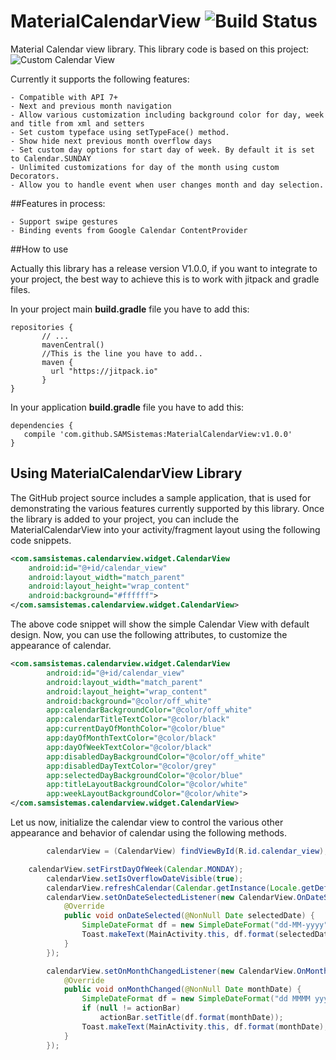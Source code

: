 # MaterialCalendarView ![Build Status](https://travis-ci.org/SAMSistemas/MaterialCalendarView.svg?branch=master)

Material Calendar view library. This library code is based on this project: ![Custom Calendar View](https://github.com/npanigrahy/Custom-Calendar-View)

Currently it supports the following features:

    - Compatible with API 7+ 
    - Next and previous month navigation
    - Allow various customization including background color for day, week and title from xml and setters
    - Set custom typeface using setTypeFace() method.
    - Show hide next previous month overflow days
    - Set custom day options for start day of week. By default it is set to Calendar.SUNDAY
    - Unlimited customizations for day of the month using custom Decorators.
    - Allow you to handle event when user changes month and day selection.
		
##Features in process: 
    
    - Support swipe gestures
    - Binding events from Google Calendar ContentProvider

##How to use

Actually this library has a release version V1.0.0, if you want to integrate to your project, the best way to achieve this is to work with jitpack and gradle files. 

In your project main **build.gradle** file you have to add this: 
   ```  
   repositories {
          // ...
          mavenCentral()
          //This is the line you have to add..
          maven { 
          	url "https://jitpack.io" 
          }
   }
   ```
   
In your application **build.gradle** file you have to add this:
  ```
  dependencies {
	 compile 'com.github.SAMSistemas:MaterialCalendarView:v1.0.0'
  } 
  ```
	 
## Using MaterialCalendarView Library

The GitHub project source includes a sample application, that is used for demonstrating the various features currently supported by this library. Once the library is added to your project, you can include the MaterialCalendarView into your activity/fragment layout using the following code snippets.

```xml
<com.samsistemas.calendarview.widget.CalendarView
	android:id="@+id/calendar_view"
	android:layout_width="match_parent"
	android:layout_height="wrap_content"
	android:background="#ffffff">
</com.samsistemas.calendarview.widget.CalendarView>
```
The above code snippet will show the simple Calendar View with default design. Now, you can use the following attributes, to customize the appearance of calendar.

```xml
<com.samsistemas.calendarview.widget.CalendarView
        android:id="@+id/calendar_view"
        android:layout_width="match_parent"
        android:layout_height="wrap_content"
        android:background="@color/off_white"
        app:calendarBackgroundColor="@color/off_white"
        app:calendarTitleTextColor="@color/black"
        app:currentDayOfMonthColor="@color/blue"
        app:dayOfMonthTextColor="@color/black"
        app:dayOfWeekTextColor="@color/black"
        app:disabledDayBackgroundColor="@color/off_white"
        app:disabledDayTextColor="@color/grey"
        app:selectedDayBackgroundColor="@color/blue"
        app:titleLayoutBackgroundColor="@color/white"
        app:weekLayoutBackgroundColor="@color/white">
</com.samsistemas.calendarview.widget.CalendarView>
```
Let us now, initialize the calendar view to control the various other appearance and behavior of calendar using the following methods.

```java
    	calendarView = (CalendarView) findViewById(R.id.calendar_view);

 	calendarView.setFirstDayOfWeek(Calendar.MONDAY);
        calendarView.setIsOverflowDateVisible(true);
        calendarView.refreshCalendar(Calendar.getInstance(Locale.getDefault()));
        calendarView.setOnDateSelectedListener(new CalendarView.OnDateSelectedListener() {
            @Override
            public void onDateSelected(@NonNull Date selectedDate) {
                SimpleDateFormat df = new SimpleDateFormat("dd-MM-yyyy", Locale.getDefault());
                Toast.makeText(MainActivity.this, df.format(selectedDate), Toast.LENGTH_SHORT).show();
            }
        });

        calendarView.setOnMonthChangedListener(new CalendarView.OnMonthChangedListener() {
            @Override
            public void onMonthChanged(@NonNull Date monthDate) {
                SimpleDateFormat df = new SimpleDateFormat("dd MMMM yyyy", Locale.getDefault());
                if (null != actionBar)
                    actionBar.setTitle(df.format(monthDate));
                Toast.makeText(MainActivity.this, df.format(monthDate), Toast.LENGTH_SHORT).show();
            }
        });
```


